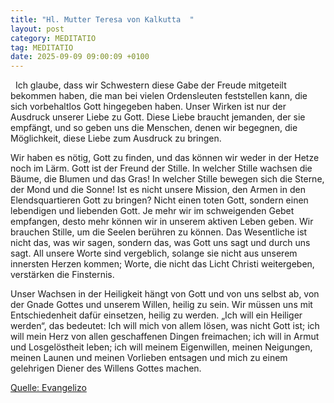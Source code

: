 ```yaml
---
title: "Hl. Mutter Teresa von Kalkutta  "
layout: post
category: MEDITATIO
tag: MEDITATIO
date: 2025-09-09 09:00:09 +0100
---
```

  Ich glaube, dass wir Schwestern diese Gabe der Freude mitgeteilt bekommen haben, die man bei vielen Ordensleuten feststellen kann, die sich vorbehaltlos Gott hingegeben haben. Unser Wirken ist nur der Ausdruck unserer Liebe zu Gott. Diese Liebe braucht jemanden, der sie empfängt, und so geben uns die Menschen, denen wir begegnen, die Möglichkeit, diese Liebe zum Ausdruck zu bringen.<!--more--> 
 
Wir haben es nötig, Gott zu finden, und das können wir weder in der Hetze noch im Lärm. Gott ist der Freund der Stille. In welcher Stille wachsen die Bäume, die Blumen und das Gras! In welcher Stille bewegen sich die Sterne, der Mond und die Sonne! Ist es nicht unsere Mission, den Armen in den Elendsquartieren Gott zu bringen? Nicht einen toten Gott, sondern einen lebendigen und liebenden Gott. Je mehr wir im schweigenden Gebet empfangen, desto mehr können wir in unserem aktiven Leben geben. Wir brauchen Stille, um die Seelen berühren zu können. Das Wesentliche ist nicht das, was wir sagen, sondern das, was Gott uns sagt und durch uns sagt. All unsere Worte sind vergeblich, solange sie nicht aus unserem innersten Herzen kommen; Worte, die nicht das Licht Christi weitergeben, verstärken die Finsternis.
 
Unser Wachsen in der Heiligkeit hängt von Gott und von uns selbst ab, von der Gnade Gottes und unserem Willen, heilig zu sein. Wir müssen uns mit Entschiedenheit dafür einsetzen, heilig zu werden. „Ich will ein Heiliger werden“, das bedeutet: Ich will mich von allem lösen, was nicht Gott ist; ich will mein Herz von allen geschaffenen Dingen freimachen; ich will in Armut und Losgelöstheit leben; ich will meinem Eigenwillen, meinen Neigungen, meinen Launen und meinen Vorlieben entsagen und mich zu einem gelehrigen Diener des Willens Gottes machen.

[Quelle: Evangelizo](https://evangeliumtagfuertag.org/DE/gospel)